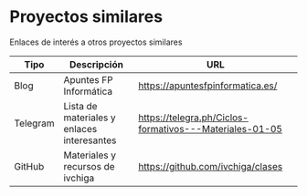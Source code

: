 
# Proyectos similares

Enlaces de interés a otros proyectos similares

| Tipo     | Descripción            | URL                              |
| -------- | ---------------------- | -------------------------------- |
| Blog     | Apuntes FP Informática | https://apuntesfpinformatica.es/ |
| Telegram | Lista de materiales y enlaces interesantes | https://telegra.ph/Ciclos-formativos---Materiales-01-05 |
| GitHub   | Materiales y recursos de ivchiga | https://github.com/ivchiga/clases |
